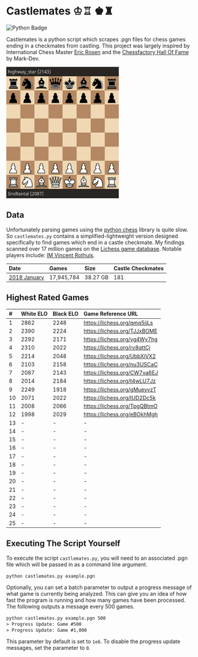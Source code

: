 # Castlemates ♔♖ ♚♜
![Python Badge](https://img.shields.io/badge/Python-007396?style=for-the-badge&labelColor=black&logo=Python&logoColor=white) 

Castlemates is a python script which scrapes .pgn files for chess games ending in a checkmates from castling. This project was largely inspired by International Chess Master [Eric Rosen](https://twitter.com/im_rosen?lang=en) and the [Chessfactory Hall Of Fame](https://github.com/mark-dev/chessfactory-hall-of-fame) by Mark-Dev. 

<a href="https://lichess.org/CW7va6EJ" target="_blank"><img src="exampleCastlemate.gif" width=300></a>

## Data
Unfortunately parsing games using the [python chess](https://python-chess.readthedocs.io/en/latest/) library is quite slow. So `castlemates.py` contains a simplified-lightweight version designed specifically to find games which end in a castle checkmate. My findings scanned over 17 million games on the [Lichess game database](https://database.lichess.org/). Notable players include: [IM Vincent Rothuis](https://lichess.org/qmq5jjLs).

| Date                                                                                | Games       | Size         | Castle Checkmates  |
|:------------------------------------------------------------------------------------|:------------|:-------------|:-------------------|
| [2018 January](https://github.com/owenps/Castlemates/blob/main/results/2018-01.txt) | 17,945,784  | 38.27 GB     | 181                |

## Highest Rated Games

| #  | White ELO | Black ELO | Game Reference URL           |   
|:---|:----------|:----------|:-----------------------------|
| 1  | 2862      | 2248      | https://lichess.org/qmq5jjLs | <!-- 5110 -->
| 2  | 2390      | 2224      | https://lichess.org/TJJxBOME | <!-- 4614 -->
| 3  | 2292      | 2171      | https://lichess.org/yg4Wy7hg | <!-- 4463 -->
| 4  | 2310      | 2022      | https://lichess.org/rv8qttCj | <!-- 4332 -->
| 5  | 2214      | 2048      | https://lichess.org/UbbXiVX2 | <!-- 4262 -->
| 6  | 2103      | 2158      | https://lichess.org/nu3USCaC | <!-- 4261 -->
| 7  | 2087      | 2143      | https://lichess.org/CW7va6EJ | <!-- 4230 -->
| 8  | 2014      | 2184      | https://lichess.org/t4wLU7Jz | <!-- 4198 -->
| 9  | 2249      | 1918      | https://lichess.org/gMueyvzT | <!-- 4167 -->
| 10 | 2071      | 2022      | https://lichess.org/IUD2Dc5k | <!-- 4093 -->
| 11 | 2008      | 2066      | https://lichess.org/TpgQBtmO | <!-- 4074 -->
| 12 | 1998      | 2029      | https://lichess.org/eBOkhMgh | <!-- 4027 -->
| 13 | -         | -         | -                  |
| 14 | -         | -         | -                  |
| 15 | -         | -         | -                  |
| 16 | -         | -         | -                  |
| 17 | -         | -         | -                  |
| 18 | -         | -         | -                  |
| 19 | -         | -         | -                  |
| 20 | -         | -         | -                  |
| 21 | -         | -         | -                  |
| 22 | -         | -         | -                  |
| 23 | -         | -         | -                  |
| 24 | -         | -         | -                  |
| 25 | -         | -         | -                  |

## Executing The Script Yourself
To execute the script `castlemates.py`, you will need to an associated .pgn file which will be passed in as a command line argument. 
```
python castlemates.py example.pgn
```
Optionally, you can set a batch parameter to output a progress message of what game is currently being analyzed. This can give you an idea of how fast the program is running and how many games have been processed. The following outputs a message every 500 games. 
```
python castlemates.py example.pgn 500
> Progress Update: Game #500
> Progress Update: Game #1,000
```
This parameter by default is set to `1e6`. To disable the progress update messages, set the parameter to `0`.
